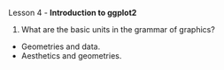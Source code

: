 Lesson 4 - **Introduction to ggplot2**

1.	What are the basic units in the grammar of graphics?
-	Geometries and data.
-	Aesthetics and geometries.
